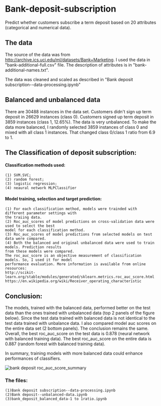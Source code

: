 # Bank-deposit-subscription
Predict whether customers subscribe a term deposit based on 20 attributes (categorical and numerical data). 

## The data
The source of the data was from http://archive.ics.uci.edu/ml/datasets/Bank+Marketing.  I used the data in "bank-additional-full.csv" file. The description of attributes is in "bank-additional-names.txt". 

The data was cleaned and scaled as described in "Bank deposit subscription--data-processing.ipynb"

## Balanced and unbalanced data
There are 30488 instances in the data set.  Customers didn't sign up term deposit in 26629 instances (class 0). Customers signed up term deposit in 3859 instances (class 1, 12.65%). The data is very unbalanced.  To make the data more balanced, I randomly selected 3859 instances of class 0 and mixed with all class 1 instances.  That changed class 0/class 1 ratio from 6.9 to 1.     

## The Classification of deposit subscription: 
#### Classification methods used:
	(1) SVM.SVC; 
	(2) random forest;
	(3) logistic regression;
	(4) neaural network MLPClassifier 

#### Model training, selection and target prediction: 
	(1) For each classification method, models were trainded with different parameter settings with 
	the traiing data. 
	(2) Roc_auc_scores of model predictions on cross-validation data were used to select the best 
	model for each classification method.  
	(3) Roc_auc_scores of model predictions from selected models on test data were compared. 
	(4) Both the balanced and original unbalanced data were used to train models. Prediction results
	from these models were compared.
	The roc_auc_score is an objective measurement of classification models. So, I used it for model 
	performance evaluation. More information is available from online resources: 
	http://scikit-learn.org/stable/modules/generated/sklearn.metrics.roc_auc_score.html 
	https://en.wikipedia.org/wiki/Receiver_operating_characteristic

## Conclusion: 
The models, trained with the balanced data, performed better on the test data than the ones trained with unbalanced data (top 2 panels of the figure below). Since the test data trained with balanced data is not identical to the test data trained with unbalance data.  I also compared model auc scores on the entire data set (2 bottom panels). The conclusion remains the same. Overall, the best roc_auc_score on the test data is 0.878 (neural network with balanced training data). The best roc_auc_score on the entire data is 0.887 (random forest with balanced training data). 

In summary, training models with more balanced data could enhance performances of classifiers.    

![bank deposit roc_auc_score_summary](https://user-images.githubusercontent.com/35440469/42416281-787b1ad4-8238-11e8-9f6d-62b81ba2074c.png)​
### The files:
	(1)Bank deposit subscription--data-processing.ipynb
	(2)Bank deposit--unbalanced-data.ipynb
	(3)bank_deposit_balanced_data-1 to 1ratio.ipynb
